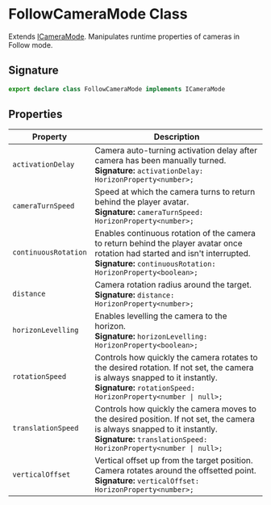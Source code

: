 # FollowCameraMode Class

Extends [ICameraMode](https://developers.meta.com/horizon-worlds/reference/2.0.0/camera_icameramode). Manipulates runtime properties of cameras in Follow mode.

## Signature

```typescript
export declare class FollowCameraMode implements ICameraMode
```

## Properties

| Property | Description |
| --- | --- |
| `activationDelay` | Camera auto-turning activation delay after camera has been manually turned.<br/>**Signature:** `activationDelay: HorizonProperty<number>;` |
| `cameraTurnSpeed` | Speed at which the camera turns to return behind the player avatar.<br/>**Signature:** `cameraTurnSpeed: HorizonProperty<number>;` |
| `continuousRotation` | Enables continuous rotation of the camera to return behind the player avatar once rotation had started and isn't interrupted.<br/>**Signature:** `continuousRotation: HorizonProperty<boolean>;` |
| `distance` | Camera rotation radius around the target.<br/>**Signature:** `distance: HorizonProperty<number>;` |
| `horizonLevelling` | Enables levelling the camera to the horizon.<br/>**Signature:** `horizonLevelling: HorizonProperty<boolean>;` |
| `rotationSpeed` | Controls how quickly the camera rotates to the desired rotation. If not set, the camera is always snapped to it instantly.<br/>**Signature:** `rotationSpeed: HorizonProperty<number \| null>;` |
| `translationSpeed` | Controls how quickly the camera moves to the desired position. If not set, the camera is always snapped to it instantly.<br/>**Signature:** `translationSpeed: HorizonProperty<number \| null>;` |
| `verticalOffset` | Vertical offset up from the target position. Camera rotates around the offsetted point.<br/>**Signature:** `verticalOffset: HorizonProperty<number>;` |